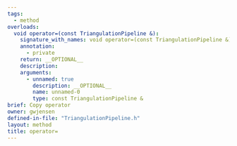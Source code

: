 ```yaml
---
tags:
  - method
overloads:
  void operator=(const TriangulationPipeline &):
    signature_with_names: void operator=(const TriangulationPipeline &)
    annotation:
      - private
    return: __OPTIONAL__
    description:
    arguments:
      - unnamed: true
        description: __OPTIONAL__
        name: unnamed-0
        type: const TriangulationPipeline &
brief: Copy operator
owner: gwjensen
defined-in-file: "TriangulationPipeline.h"
layout: method
title: operator=
---
```

